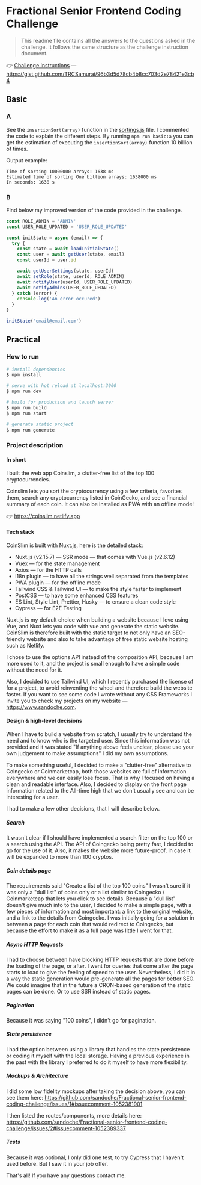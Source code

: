 # Fractional Senior Frontend Coding Challenge

> This readme file contains all the answers to the questions asked in the challenge. It follows the same structure as the challenge instruction document.

👉 [Challenge Instructions](docs/00_Challenge_Instructions/senior-frontend-coding-challenge.md) — https://gist.github.com/TRCSamurai/96b3d5d78cb4b8cc703d2e78421e3cb4

## Basic

### A

See the `insertionSort(array)` function in the [sortings.js](docs/01_Basic_A/sorting.js) file.
I commented the code to explain the different steps. By running `npm run basic:a` you can get the estimation of executing the `insertionSort(array)` function 10 billion of times.

Output example:

```
Time of sorting 10000000 arrays: 1638 ms
Estimated time of sorting One billion arrays: 1638000 ms
In seconds: 1638 s
```

### B

Find below my improved version of the code provided in the challenge.

```js
const ROLE_ADMIN = 'ADMIN'
const USER_ROLE_UPDATED = 'USER_ROLE_UPDATED'

const initState = async (email) => {
  try {
    const state = await loadInitialState()
    const user = await getUser(state, email)
    const userId = user.id

    await getUserSettings(state, userId)
    await setRole(state, userId, ROLE_ADMIN)
    await notifyUser(userId, USER_ROLE_UPDATED)
    await notifyAdmins(USER_ROLE_UPDATED)
  } catch (error) {
    console.log('An error occured')
  }
}

initState('email@email.com')
```

## Practical

### How to run

```bash
# install dependencies
$ npm install

# serve with hot reload at localhost:3000
$ npm run dev

# build for production and launch server
$ npm run build
$ npm run start

# generate static project
$ npm run generate
```

### Project description

#### In short

I built the web app Coinslim, a clutter-free list of the top 100 cryptocurrencies.

Coinslim lets you sort the cryptocurrency using a few criteria, favorites them, search any cryptocurrency listed in CoinGecko, and see a financial summary of each coin. It can also be installed as PWA with an offline mode!

👉 https://coinslim.netlify.app

#### Tech stack

CoinSlim is built with Nuxt.js, here is the detailed stack:

- Nuxt.js (v2.15.7) — SSR mode — that comes with Vue.js (v2.6.12)
- Vuex — for the state management
- Axios — for the HTTP calls
- i18n plugin — to have all the strings well separated from the templates
- PWA plugin — for the offline mode
- Tailwind CSS & Tailwind UI — to make the style faster to implement
- PostCSS — to have some enhanced CSS features
- ES Lint, Style Lint, Prettier, Husky — to ensure a clean code style
- Cypress — for E2E Testing

Nuxt.js is my default choice when building a website because I love using Vue, and Nuxt lets you code with vue and generate the static website. CoinSlim is therefore built with the static target to not only have an SEO-friendly website and also to take advantage of free static website hosting such as Netlify.

I chose to use the options API instead of the composition API, because I am more used to it, and the project is small enough to have a simple code without the need for it.

Also, I decided to use Tailwind UI, which I recently purchased the license of for a project, to avoid reinventing the wheel and therefore build the website faster. If you want to see some code I wrote without any CSS Frameworks I invite you to check my projects on my website — https://www.sandoche.com.

#### Design & high-level decisions

When I have to build a website from scratch, I usually try to understand the need and to know who is the targeted user. Since this information was not provided and it was stated "If anything above feels unclear, please use your own judgement to make assumptions" I did my own assumptions.

To make something useful, I decided to make a "clutter-free" alternative to Coingecko or Coinmarketcap, both those websites are full of information everywhere and we can easily lose focus. That is why I focused on having a clean and readable interface. Also, I decided to display on the front page information related to the All-time high that we don't usually see and can be interesting for a user.

I had to make a few other decisions, that I will describe below.

##### Search

It wasn't clear if I should have implemented a search filter on the top 100 or a search using the API. The API of Coingecko being pretty fast, I decided to go for the use of it. Also, it makes the website more future-proof, in case it will be expanded to more than 100 cryptos.

##### Coin details page

The requirements said "Create a list of the top 100 coins" I wasn't sure if it was only a "dull list" of coins only or a list similar to Coingecko / Coinmarketcap that lets you click to see details. Because a "dull list" doesn't give much info to the user, I decided to make a simple page, with a few pieces of information and most important: a link to the original website, and a link to the details from Coingecko. I was initially going for a solution in between a page for each coin that would redirect to Coingecko, but because the effort to make it as a full page was little I went for that.

##### Async HTTP Requests

I had to choose between have blocking HTTP requests that are done before the loading of the page, or after. I went for queries that come after the page starts to load to give the feeling of speed to the user. Nevertheless, I did it in a way the static generation would pre-generate all the pages for better SEO. We could imagine that in the future a CRON-based generation of the static pages can be done. Or to use SSR instead of static pages.

##### Pagination

Because it was saying "100 coins", I didn't go for pagination.

##### State persistence

I had the option between using a library that handles the state persistence or coding it myself with the local storage. Having a previous experience in the past with the library I preferred to do it myself to have more flexibility.

##### Mockups & Architecture

I did some low fidelity mockups after taking the decision above, you can see them here: https://github.com/sandoche/Fractional-senior-frontend-coding-challenge/issues/1#issuecomment-1052381901

I then listed the routes/components, more details here: https://github.com/sandoche/Fractional-senior-frontend-coding-challenge/issues/2#issuecomment-1052389337

##### Tests

Because it was optional, I only did one test, to try Cypress that I haven't used before. But I saw it in your job offer.

That's all! If you have any questions contact me.
